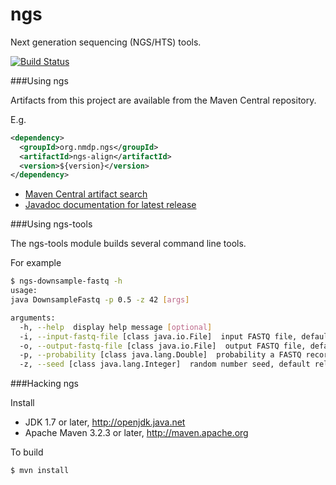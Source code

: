 ngs
===

Next generation sequencing (NGS/HTS) tools.

[![Build Status](https://travis-ci.org/nmdp-bioinformatics/ngs.svg?branch=master)](https://travis-ci.org/nmdp-bioinformatics/ngs)


###Using ngs

Artifacts from this project are available from the Maven Central repository.

E.g.
```xml
<dependency>
  <groupId>org.nmdp.ngs</groupId>
  <artifactId>ngs-align</artifactId>
  <version>${version}</version>
</dependency>
```

 * [Maven Central artifact search](http://search.maven.org/#search|ga|1|g%3A%22org.nmdp.ngs%22)
 * [Javadoc documentation for latest release](http://nmdp-bioinformatics.github.io/ngs/apidocs)


###Using ngs-tools

The ngs-tools module builds several command line tools.

For example
```bash
$ ngs-downsample-fastq -h
usage:
java DownsampleFastq -p 0.5 -z 42 [args]

arguments:
  -h, --help  display help message [optional]
  -i, --input-fastq-file [class java.io.File]  input FASTQ file, default stdin [optional]
  -o, --output-fastq-file [class java.io.File]  output FASTQ file, default stdout [optional]
  -p, --probability [class java.lang.Double]  probability a FASTQ record will be removed, [0.0-1.0] [required]
  -z, --seed [class java.lang.Integer]  random number seed, default relates to current time [optional]
```


###Hacking ngs

Install

 * JDK 1.7 or later, http://openjdk.java.net
 * Apache Maven 3.2.3 or later, http://maven.apache.org

To build

    $ mvn install